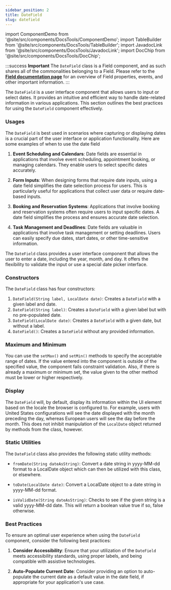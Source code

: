 ```yaml
---
sidebar_position: 2
title: DateField
slug: datefield
---
```


import ComponentDemo from '@site/src/components/DocsTools/ComponentDemo';
import TableBuilder from '@site/src/components/DocsTools/TableBuilder';
import JavadocLink from '@site/src/components/DocsTools/JavadocLink';
import DocChip from '@site/src/components/DocsTools/DocChip';

<DocChip tooltipText="This component will render with a shadow DOM, an API built into the browser that facilitates encapsulation." label="Shadow" component="a" href="../../glossary#shadow-dom" target="_blank" clickable={true} iconName="shadow" />

<DocChip tooltipText="The name of the web component that will render in the DOM." label="dwc-field" href="https://basishub.github.io/basis-next/#/web-components/dwc-field" clickable={false} iconName='code'/>

<JavadocLink type="engine" location="org/dwcj/component/field/DateField" top='true'/>

:::success **Important**
The `DateField` class is a Field component, and as such shares all of the commonalities belonging to a Field. Please refer to the **[Field documentation page](/docs/components/fields)** for an overview of Field properties, events, and other important information.
:::

The `DateField` is a user interface component that allows users to input or select dates. It provides an intuitive and efficient way to handle date-related information in various applications. This section outlines the best practices for using the `DateField` component effectively.

<ComponentDemo 
path='https://demo.webforj.com/webapp/controlsamples?class=componentdemos.fielddemos.DateFieldDemo' 
javaC=''
javaE='https://raw.githubusercontent.com/DwcJava/ControlSamples/main/src/main/java/componentdemos/fielddemos/DateFieldDemo.java'
cssURL='https://raw.githubusercontent.com/DwcJava/ControlSamples/main/src/main/resources/css/fieldstyles/date_field_styles.css'
/>

### Usages

The `DateField` is best used in scenarios where capturing or displaying dates is a crucial part of the user interface or application functionality. Here are some examples of when to use the date field

1. **Event Scheduling and Calendars**: Date fields are essential in applications that involve event scheduling, appointment booking, or managing calendars. They enable users to select specific dates accurately.

2. **Form Inputs**: When designing forms that require date inputs, using a date field simplifies the date selection process for users. This is particularly useful for applications that collect user data or require date-based inputs.

3. **Booking and Reservation Systems**: Applications that involve booking and reservation systems often require users to input specific dates. A date field simplifies the process and ensures accurate date selection.

4. **Task Management and Deadlines**: Date fields are valuable in applications that involve task management or setting deadlines. Users can easily specify due dates, start dates, or other time-sensitive information.

The `DateField` class provides a user interface component that allows the user to enter a date, including the year, month, and day. It offers the flexibility to validate the input or use a special date picker interface.

### Constructors

The `DateField` class has four constructors:

1. `DateField(String label, LocalDate date)`: Creates a `DateField` with a given label and date.
2. `DateField(String label)`: Creates a `DateField` with a given label but with no pre-populated date.
3. `DateField(LocalDate date)`: Creates a `DateField` with a given date, but without a label.
4. `DateField()`: Creates a `DateField` without any provided information.

### Maximum and Minimum

You can use the `setMax()` and `setMin()` methods to specify the acceptable range of dates. If the value entered into the component is outside of the specified value, the component fails constraint validation. Also, if there is already a maximum or minimum set, the value given to the other method must be lower or higher respectively.

### Display

The `DateField` will, by default, display its information within the UI element based on the locale the browser is configured to. For example, users with United States configurations will see the date displayed with the month preceding the day, whereas European users will see the day before the month. This does not inhibit manipulation of the `LocalDate` object returned by methods from the class, however.

### Static Utilities 

The `DateField` class also provides the following static utility methods:

- `fromDate(String dateAsString)`: Convert a date string in yyyy-MM-dd format to a LocalDate object which can then be utilized with this class, or elsewhere.

- `toDate(LocalDate date)`: Convert a LocalDate object to a date string in yyyy-MM-dd format.

- `isValidDate(String dateAsString)`: Checks to see if the given string is a valid yyyy-MM-dd date. This will return a boolean value true if so, false otherwise.

### Best Practices

To ensure an optimal user experience when using the `DateField` component, consider the following best practices:

1. **Consider Accessibility**: Ensure that your utilization of the `DateField` meets accessibility standards, using proper labels, and being compatible with assistive technologies.

2. **Auto-Populate Current Date**: Consider providing an option to auto-populate the current date as a default value in the date field, if appropriate for your application's use case.